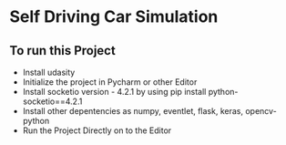 # Self Driving Car Simulation

## To run this Project
<ul>
  <li>Install udasity</li>
  <li>Initialize the project in Pycharm or other Editor</li>
  <li>Install socketio version - 4.2.1 by using pip install python-socketio==4.2.1</li>
  <li>Install other depentencies as numpy, eventlet, flask, keras, opencv-python</li>
  <li>Run the Project Directly on to the Editor</li>
</ul>
